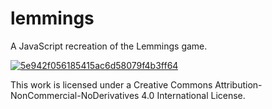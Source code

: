# lemmings

A JavaScript recreation of the Lemmings game.

<a href="https://gifyu.com/image/S4Xil"><img src="https://s6.gifyu.com/images/S4Xil.gif" alt="5e942f056185415ac6d58079f4b3ff64" border="0" /></a>

This work is licensed under a Creative Commons Attribution-NonCommercial-NoDerivatives 4.0 International License.

